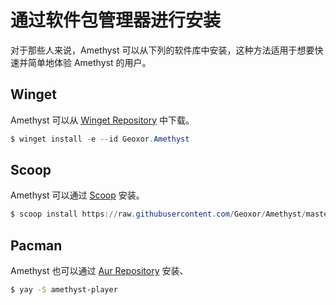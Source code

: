 # 通过软件包管理器进行安装

对于那些人来说，Amethyst 可以从下列的软件库中安装，这种方法适用于想要快速并简单地体验 Amethyst 的用户。

## Winget
Amethyst 可以从 [Winget Repository](https://github.com/microsoft/winget-pkgs/tree/master/manifests/g/Geoxor/Amethyst) 中下载。
```powershell
$ winget install -e --id Geoxor.Amethyst
```

## Scoop
Amethyst 可以通过 [Scoop](https://scoop.sh/) 安装。
```powershell
$ scoop install https://raw.githubusercontent.com/Geoxor/Amethyst/master/manifests/scoop/amethyst.json
```

## Pacman
Amethyst 也可以通过 [Aur Repository](https://aur.archlinux.org/packages/amethyst-player) 安装、
```sh
$ yay -S amethyst-player
```